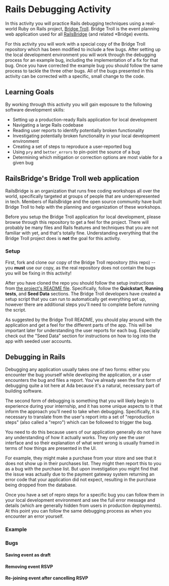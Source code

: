 # Rails Debugging Activity
In this activity you will practice Rails debugging techniques using a real-world Ruby on Rails project, [Bridge Troll](https://www.bridgetroll.org/). Bridge Troll is the event planning web application used for all [RailsBridge](http://railsbridge.org/) (and related *Bridge) events.

For this activity you will work with a special copy of the Bridge Troll repository which has been modified to include a few bugs. After setting up the local development environment you will work through the debugging process for an example bug, including the implementation of a fix for that bug. Once you have corrected the example bug you should follow the same process to tackle the three other bugs. All of the bugs presented in this activity can be corrected with a specific, small change to the code.

## Learning Goals
By working through this activity you will gain exposure to the following software development skills:
* Setting up a production-ready Rails application for local development
* Navigating a large Rails codebase
* Reading user reports to identify potentially broken functionality
* Investigating potentially broken functionality in your local development environment
* Creating a set of steps to reproduce a user-reported bug
* Using `pry` and `better_errors` to pin-point the source of a bug
* Determining which mitigation or correction options are most viable for a given bug

## RailsBridge's Bridge Troll web application
RailsBridge is an organization that runs free coding workshops all over the world, specifically targeted at groups of people that are underrepresented in tech. Members of RailsBridge and the open source community have built Bridge Troll to help with the planning and organization of these workshops.

Before you setup the Bridge Troll application for local development, please browse through this repository to get a feel for the project. There will probably be many files and Rails features and techniques that you are not familiar with yet, and that's totally fine. Understanding everything that the Bridge Troll project does is **not** the goal for this activity.

### Setup
First, fork and clone our copy of the Bridge Troll repository (this repo) -- you **must** use our copy, as the real repository does not contain the bugs you will be fixing in this activity!

After you have cloned the repo you should follow the setup instructions from [the project's README file](./README-bridge_troll.md). Specifically, follow the **Quickstart**, **Running tests**, and **Seed Data** sections. The Bridge Troll developers have created a setup script that you can run to automatically get everything set up, however there are additional steps you'll need to complete before running the script.

As suggested by the Bridge Troll README, you should play around with the application and get a feel for the different parts of the app. This will be important later for understanding the user reports for each bug. Especially check out the "Seed Data" section for instructions on how to log into the app with seeded user accounts.

## Debugging in Rails
Debugging any application usually takes one of two forms: either you encounter the bug yourself while developing the application, or a user encounters the bug and files a report. You've already seen the first form of debugging quite a lot here at Ada because it's a natural, necessary part of building software.

The second form of debugging is something that you will likely begin to experience during your internship, and it has some unique aspects to it that inform the approach you'll need to take when debugging. Specifically, it is necessary to translate from the user's report into a set of "reproduction steps" (also called a "repro") which can be followed to trigger the bug.

You need to do this because users of our application generally do not have any understanding of how it actually works. They only see the user interface and so their explanation of what went wrong is usually framed in terms of how things are presented in the UI.

For example, they might make a purchase from your store and see that it does not show up in their purchases list. They might then report this to you as a bug with the purchase list. But upon investigation you might find that the issue was actually due to the payment gateway system returning an error code that your application did not expect, resulting in the purchase being dropped from the database.

Once you have a set of repro steps for a specific bug you can follow them in your local development environment and see the full error message and details (which are generally hidden from users in production deployments). At this point you can follow the same debugging process as when you encounter an error yourself.

### Example


### Bugs
#### Saving event as draft
#### Removing event RSVP
#### Re-joining event after cancelling RSVP
